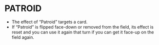 # PATROID

*   The effect of “Patroid” targets a card.
*   If “Patroid” is flipped face-down or removed from the field, its effect is reset and you can use it again that turn if you can get it face-up on the field again.
